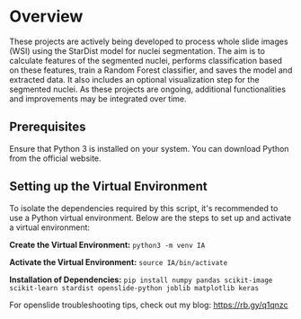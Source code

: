# Overview

These projects are actively being developed to process whole slide images (WSI) using the StarDist model for nuclei segmentation. The aim is to calculate features of the segmented nuclei, performs classification based on these features, train a Random Forest classifier, and saves the model and extracted data. It also includes an optional visualization step for the segmented nuclei. As these projects are ongoing, additional functionalities and improvements may be integrated over time.

## Prerequisites
Ensure that Python 3 is installed on your system. You can download Python from the official website.

## Setting up the Virtual Environment
To isolate the dependencies required by this script, it's recommended to use a Python virtual environment. Below are the steps to set up and activate a virtual environment:

**Create the Virtual Environment:**
```python3 -m venv IA```

**Activate the Virtual Environment:**
 ```source IA/bin/activate```

**Installation of Dependencies:**
```pip install numpy pandas scikit-image scikit-learn stardist openslide-python joblib matplotlib keras```

For openslide troubleshooting tips, check out my blog: https://rb.gy/q1qnzc
